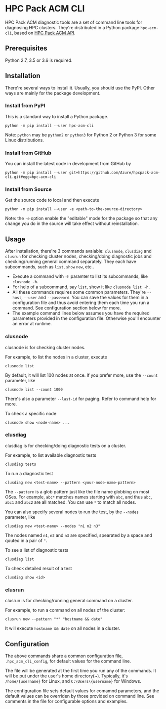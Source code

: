 # HPC Pack ACM CLI

HPC Pack ACM diagnostic tools are a set of command line tools for diagnosing HPC clusters. They're distributed in a Python package `hpc-acm-cli`, based on [HPC Pack ACM API](https://github.com/Azure/hpcpack-acm-api-python).

## Prerequisites

Python 2.7, 3.5 or 3.6 is required.

## Installation

There're several ways to install it. Usually, you should use the PyPI. Other ways are mainly for the package development.

### Install from PyPI

This is a standard way to install a Python package.

```
python -m pip install --user hpc-acm-cli
```

Note: `python` may be `python2` or `python3` for Python 2 or Python 3 for some Linux distributions.

### Install from GitHub

You can install the latest code in development from GitHub by

```
python -m pip install --user git+https://github.com/Azure/hpcpack-acm-cli.git#egg=hpc-acm-cli
```

### Install from Source

Get the source code to local and then execute

```
python -m pip install --user -e <path-to-the-source-directory>
```

Note: the `-e` option enable the "editable" mode for the package so that any change you do in the source will take effect without reinstallation.

## Usage

After installation, there're 3 commands avaiable: `clusnode`, `clusdiag` and `clusrun` for checking cluster nodes, checking/doing diagnostic jobs and checking/running general command separately. They each have subcommands, such as `list`, `show` `new`, etc..

* Execute a command with `-h` paramter to list its subcommands, like `clusnode -h`.
* For help of a subcommand, say `list`, show it like `clusnode list -h`.
* All these commands requires some common parameters. They're `--host`, `--user` and `--password`. You can save the values for them in a configuration file and thus avoid entering them each time you run a command. See configuration section below for more.
* The example command lines below assumes you have the required parameters provided in the configuration file. Otherwise you'll encounter an error at runtime.

### clusnode

clusnode is for checking cluster nodes.

For example, to list the nodes in a cluster, execute

```
clusnode list
```

By default, it will list 100 nodes at once. If you prefer more, use the `--count` parameter, like

```
clusnode list --count 1000
```

There's also a parameter `--last-id` for paging. Refer to command help for more.


To check a specific node

```
clusnode show <node-name> ...
```

### clusdiag

clusdiag is for checking/doing diagnostic tests on a cluster.

For example, to list available diagnostic tests

```
clusdiag tests
```

To run a diagnostic test

```
clusdiag new <test-name> --pattern <your-node-name-pattern>
```

The `--pattern` is a glob pattern just like the file name globbing on most OSes. For example, `abc*` matches names starting with `abc`, and thus `abc`, `abc1` and `abc2` are all matched. You can use `*` to match all nodes.

You can also specify several nodes to run the test, by the `--nodes` parameter, like

```
clusdiag new <test-name> --nodes "n1 n2 n3"
```

The nodes named `n1`, `n2` and `n3` are specified, spearated by a space and qouted in a pair of `"`.

To see a list of diagnostic tests

```
clusdiag list
```

To check detailed result of a test

```
clusdiag show <id>
```

### clusrun

clusrun is for checking/running general command on a cluster.

For example, to run a command on all nodes of the cluster:

```
clusrun new --pattern "*" "hostname && date"
```

It will execute `hostname && date` on all nodes in a cluster.


## Configuration

The above commands share a common configuration file, `.hpc_acm_cli_config`, for default values for the command line.

The file will be generated at the first time you run any of the commands. It will be put under the user's home directory(~). Typically, it's `/home/{username}` for Linux, and `C:\Users\{username}` for Windows.

The configuration file sets default values for comamnd parameters, and the default values can be overriden by those provided on command line. See comments in the file for configurable options and examples.
